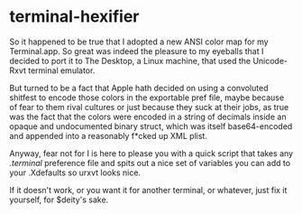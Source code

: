 terminal-hexifier
=================

So it happened to be true that I adopted a new ANSI color map for my Terminal.app.
So great was indeed the pleasure to my eyeballs that I decided to port it to The Desktop,
a Linux machine, that used the Unicode-Rxvt terminal emulator.

But turned to be a fact that Apple hath decided on using a convoluted shitfest to encode those
colors in the exportable pref file, maybe because of fear to them rival cultures or just because
they suck at their jobs, as true was the fact that the colors were encoded in a string of decimals
inside an opaque and undocumented binary struct, which was itself base64-encoded and appended into
a reasonably f*cked up XML plist.

Anyway, fear not for I is here to please you with a quick script that takes any *.terminal* preference
file and spits out a nice set of variables you can add to your .Xdefaults so urxvt looks nice.

If it doesn't work, or you want it for another terminal, or whatever, just fix it yourself, for $deity's sake.